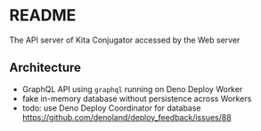 # README

The API server of Kita Conjugator accessed by the Web server

## Architecture

- GraphQL API using `graphql` running on Deno Deploy Worker
- fake in-memory database without persistence across Workers
- todo: use Deno Deploy Coordinator for database
  https://github.com/denoland/deploy_feedback/issues/88
